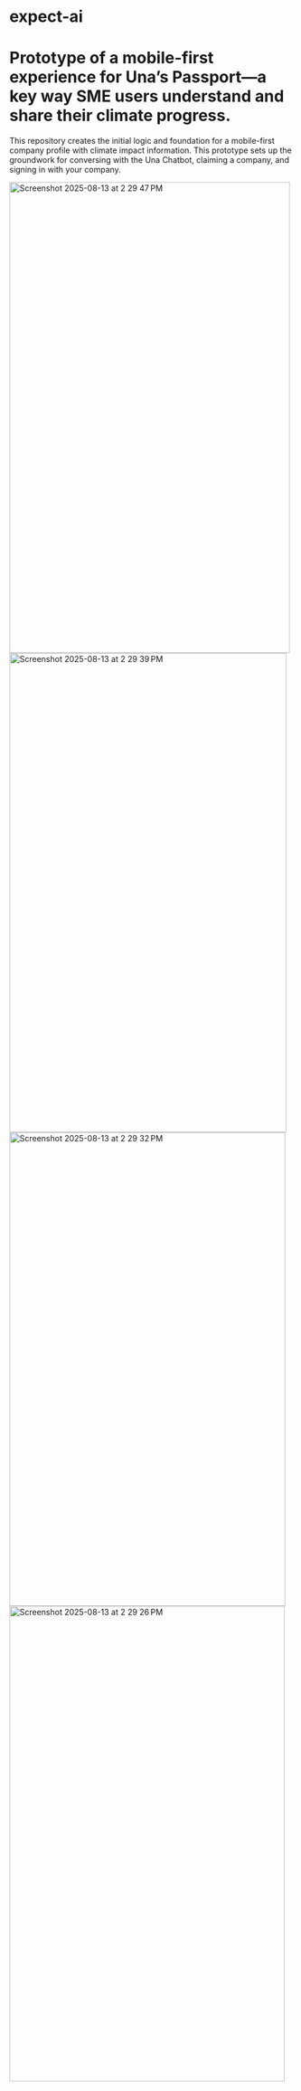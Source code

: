 # expect-ai
Prototype of a mobile-first experience for Una’s Passport—a key way SME users understand and share their climate progress.
=======
This repository creates the initial logic and foundation for a mobile-first company profile with climate impact information. This prototype sets up the groundwork for conversing with the
Una Chatbot, claiming a company, and signing in with your company.

<img width="496" height="833" alt="Screenshot 2025-08-13 at 2 29 47 PM" src="https://github.com/user-attachments/assets/10e4dc26-58df-44d4-8541-834efcba2b2d" />
<img width="490" height="848" alt="Screenshot 2025-08-13 at 2 29 39 PM" src="https://github.com/user-attachments/assets/a213005a-001a-407b-9e1b-d2e2bef1c5b7" />
<img width="488" height="838" alt="Screenshot 2025-08-13 at 2 29 32 PM" src="https://github.com/user-attachments/assets/31a20d12-5acb-4666-96c8-f66ad59b75f4" />
<img width="487" height="841" alt="Screenshot 2025-08-13 at 2 29 26 PM" src="https://github.com/user-attachments/assets/f191c28c-b0d4-45c1-a1c5-8878f53ea440" />
